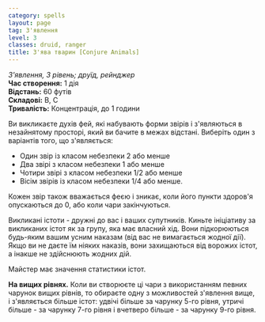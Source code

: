 ```yaml
---
category: spells
layout: page
tag: З'явлення
level: 3
classes: druid, ranger
title: З'ява тварин [Conjure Animals]
---
```


_З'явлення, 3 рівень; друїд, рейнджер_   
**Час створення:** 1 дія    
**Відстань:** 60 футів    
**Складові:** В, С    
**Тривалість:** Концентрація, до 1 години    

Ви викликаєте духів фей, які набувають форми звірів і з'являються в незайнятому просторі, який ви бачите в межах відстані. Виберіть один з варіантів того, що з'являється:
* Один звір із класом небезпеки 2 або менше
* Два звірі з класом небезпеки 1 або менше
* Чотири звірі з класом небезпеки 1/2 або менше
* Вісім звірів із класом небезпеки 1/4 або менше.     

Кожен звір також вважається феєю і зникає, коли його пункти здоров'я опускаються до 0, або коли чари закінчуються.    

Викликані істоти - дружні до вас і ваших супутників. Киньте ініціативу за викликаних істот як за групу, яка має власний хід. Вони підкорюються будь-яким вашим усним наказам (від вас не вимагається жодної дії). Якщо ви не даєте їм ніяких наказів, вони захищаються від ворожих істот, а інакше не здійснюють жодних дій.    

Майстер має значення статистики істот.  

**На вищих рівнях.** Коли ви створюєте ці чари з використанням певних чарунок вищих рівнів, то обираєте одну з можливостей з'явлення вище, і з'являється більше істот: удвічі більше за чарунку 5-го рівня, утричі більше - за чарунку 7-го рівня і вчетверо більше - за чарунку 9-го рівня. 
